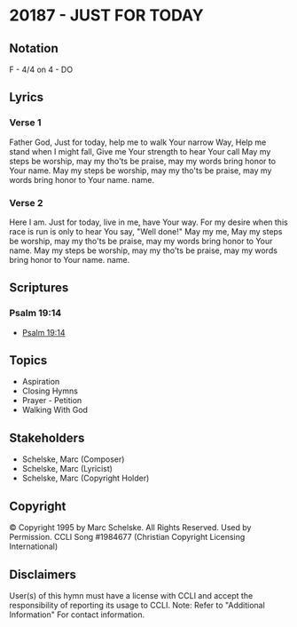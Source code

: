 # 20187 - JUST FOR TODAY

## Notation

F - 4/4 on 4 - DO

## Lyrics

### Verse 1

Father God, Just for today, help me to walk Your narrow Way, Help me stand when I might fall, Give me  Your strength to hear Your call May my steps be worship, may my tho'ts be praise, may my words bring honor to Your name. May my steps be worship, may my tho'ts be praise, may my words bring honor to Your name. name.

### Verse 2

Here I am. Just for today, live in me, have Your way. For my desire when this race is run is only to hear You say, "Well done!" May my me, May my steps be worship, may my tho'ts be praise, may my words bring honor to Your name. May my steps be worship, may my tho'ts be praise, may my words bring honor to Your name. name.


## Scriptures

### Psalm 19:14

- [Psalm 19:14](https://www.biblegateway.com/passage/?search=Psalm%2019%3A14)


## Topics

- Aspiration
- Closing Hymns
- Prayer - Petition
- Walking With God

## Stakeholders

- Schelske, Marc (Composer)
- Schelske, Marc (Lyricist)
- Schelske, Marc (Copyright Holder)

## Copyright

© Copyright 1995 by Marc Schelske.  All Rights Reserved. Used by Permission. CCLI Song #1984677
(Christian Copyright Licensing International)

## Disclaimers

User(s) of this hymn must have a license with CCLI and accept the responsibility of reporting its usage to CCLI.
Note: Refer to "Additional Information" For contact information.

